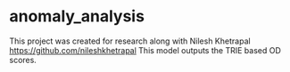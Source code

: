 # anomaly_analysis
This project was created for research along with Nilesh Khetrapal https://github.com/nileshkhetrapal
This model outputs the TRIE based OD scores.
